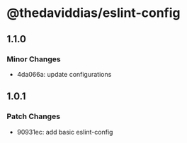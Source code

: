 # @thedaviddias/eslint-config

## 1.1.0

### Minor Changes

- 4da066a: update configurations

## 1.0.1

### Patch Changes

- 90931ec: add basic eslint-config

